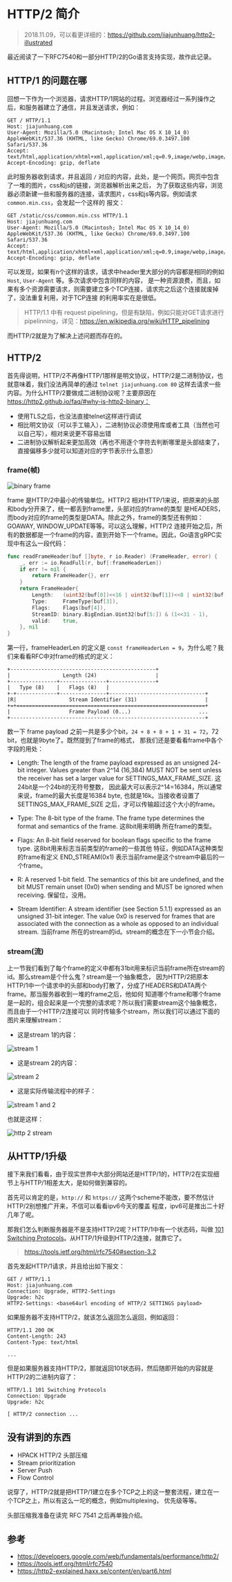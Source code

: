 # HTTP/2 简介

> 2018.11.09，可以看更详细的：https://github.com/jiajunhuang/http2-illustrated

最近阅读了一下RFC7540和一部分HTTP/2的Go语言支持实现，故作此记录。

## HTTP/1 的问题在哪

回想一下作为一个浏览器，请求HTTP/1网站的过程。浏览器经过一系列操作之后，和服务器建立了通信，并且发送请求，例如：


```
GET / HTTP/1.1
Host: jiajunhuang.com
User-Agent: Mozilla/5.0 (Macintosh; Intel Mac OS X 10_14_0) AppleWebKit/537.36 (KHTML, like Gecko) Chrome/69.0.3497.100 Safari/537.36
Accept: text/html,application/xhtml+xml,application/xml;q=0.9,image/webp,image/apng,*/*;q=0.8
Accept-Encoding: gzip, deflate
```

此时服务器收到请求，并且返回 `/` 对应的内容，此处，是一个网页。网页中包含了一堆的图片，css和js的链接，浏览器解析出来之后，
为了获取这些内容，浏览器必须新建一些和服务器的连接，请求图片，css和js等内容。例如请求 `common.min.css`，会发起一个这样的
报文：

```
GET /static/css/common.min.css HTTP/1.1
Host: jiajunhuang.com
User-Agent: Mozilla/5.0 (Macintosh; Intel Mac OS X 10_14_0) AppleWebKit/537.36 (KHTML, like Gecko) Chrome/69.0.3497.100 Safari/537.36
Accept: text/html,application/xhtml+xml,application/xml;q=0.9,image/webp,image/apng,*/*;q=0.8
Accept-Encoding: gzip, deflate
```

可以发现，如果有n个这样的请求，请求中header里大部分的内容都是相同的例如 `Host`, `User-Agent` 等。多次请求中包含同样的内容，
是一种资源浪费，而且，如果有多个资源需要请求，则需要建立多个TCP连接，请求完之后这个连接就废掉了，没法重复利用，对于TCP连接
的利用率实在是很低。

> HTTP/1.1 中有 request pipelining，但是有缺陷，例如只能对GET请求进行pipelinning，详见：https://en.wikipedia.org/wiki/HTTP_pipelining

而HTTP/2就是为了解决上述问题而存在的。

## HTTP/2

首先得说明，HTTP/2不再像HTTP/1那样是明文协议，HTTP/2是二进制协议，也就意味着，我们没法再简单的通过 `telnet jiajunhuang.com 80`
这样去请求一些内容。为什么HTTP/2要做成二进制协议呢？主要原因在 https://http2.github.io/faq/#why-is-http2-binary：

- 使用TLS之后，也没法直接telnet这样进行调试
- 相比明文协议（可以手工输入），二进制协议必须使用库或者工具（当然也可以自己写），相对来说更不容易出错
- 二进制协议解析起来更加高效（再也不用逐个字符去判断哪里是头部结束了，直接偏移多少就可以知道对应的字节表示什么意思）

### frame(帧)

![binary frame](./img/binary_framing_layer01.svg)

frame 是HTTP/2中最小的传输单位。HTTP/2 相对HTTP/1来说，把原来的头部和body分开来了，统一都丢到frame里，头部对应的frame的类型
是HEADERS，而body对应的frame的类型是DATA。除此之外，frame的类型还有例如：GOAWAY, WINDOW_UPDATE等等。可以这么理解，HTTP/2
连接开始之后，所有的数据都是一个frame的内容，直到开始下一个frame。因此，Go语言gRPC实现中有这么一段代码：

```go
func readFrameHeader(buf []byte, r io.Reader) (FrameHeader, error) {
	_, err := io.ReadFull(r, buf[:frameHeaderLen])
	if err != nil {
		return FrameHeader{}, err
	}
	return FrameHeader{
		Length:   (uint32(buf[0])<<16 | uint32(buf[1])<<8 | uint32(buf[2])),
		Type:     FrameType(buf[3]),
		Flags:    Flags(buf[4]),
		StreamID: binary.BigEndian.Uint32(buf[5:]) & (1<<31 - 1),
		valid:    true,
	}, nil
}
```

第一行，frameHeaderLen 的定义是 `const frameHeaderLen = 9`，为什么呢？我们来看看RFC中对frame的格式的定义：

```
+-----------------------------------------------+
|                 Length (24)                   |
+---------------+---------------+---------------+
|   Type (8)    |   Flags (8)   |
+-+-------------+---------------+-------------------------------+
|R|                 Stream Identifier (31)                      |
+=+=============================================================+
|                   Frame Payload (0...)                      ...
+---------------------------------------------------------------+
```

数一下 frame payload 之前一共是多少个bit，`24 + 8 + 8 + 1 + 31 = 72`，72 bit，也就是9byte了。既然提到了frame的格式，
那我们还是要看看frame中各个字段的用处：

- Length: The length of the frame payload expressed as an unsigned 24-bit integer.  Values greater than 2^14 (16,384)
MUST NOT be sent unless the receiver has set a larger value for SETTINGS_MAX_FRAME_SIZE. 这24bit是一个24bit的无符号整数，
因此最大可以表示2^14=16384，所以通常来说，frame的最大长度是16384 byte, 也就是16k。当接收者设置了 SETTINGS_MAX_FRAME_SIZE
之后，才可以传输超过这个大小的frame。

- Type: The 8-bit type of the frame.  The frame type determines the format and semantics of the frame. 这8bit用来明确
所在frame的类型。

- Flags: An 8-bit field reserved for boolean flags specific to the frame type. 这8bit用来标志当前类型的frame的一些其他
特征，例如DATA这种类型的frame有定义 END_STREAM(0x1) 表示当前frame是这个stream中最后的一个frame。

- R: A reserved 1-bit field.  The semantics of this bit are undefined, and the bit MUST remain unset (0x0) when
sending and MUST be ignored when receiving. 保留位，没用。

- Stream Identifier: A stream identifier (see Section 5.1.1) expressed as an unsigned 31-bit integer.  The value 0x0
is reserved for frames that are associated with the connection as a whole as opposed to an individual stream. 当前frame
所在的stream的id。stream的概念在下一小节会介绍。

### stream(流)

上一节我们看到了每个frame的定义中都有31bit用来标识当前frame所在stream的id。那么stream是个什么鬼？stream是一个抽象概念，
因为HTTP/2把原本HTTP/1中一个请求中的头部和body打散了，分成了HEADERS和DATA两个frame。那当服务器收到一堆的frame之后，他如何
知道哪个frame和哪个frame是一起的，组合起来是一个完整的请求呢？所以我们需要stream这个抽象概念，而且由于一个HTTP/2连接可以
同时传输多个stream，所以我们可以通过下面的图片来理解stream：

- 这是stream 1的内容：

![stream 1](./img/stream1.jpg)

- 这是stream 2的内容：

![stream 2](./img/stream2.jpg)

- 这是实际传输流程中的样子：

![stream 1 and 2](./img/stream12.jpg)

也就是这样：

![http 2 stream](./img/stream_multiplexing.svg)

## 从HTTP/1升级

接下来我们看看，由于现实世界中大部分网站还是HTTP/1的，HTTP/2在实现细节上与HTTP/1相差太大，是如何做到兼容的。

首先可以肯定的是，`http://` 和 `https://` 这两个scheme不能改，要不然估计HTTP/2别想推广开来，不信可以看看ipv6今天的覆盖
程度，ipv6可是推出二十好几年了呢。

那我们怎么判断服务器是不是支持HTTP/2呢？HTTP/1中有一个状态码，叫做 [101 Switching Protocols](https://developer.mozilla.org/en-US/docs/Web/HTTP/Status/101)。从HTTP/1升级到HTTP/2连接，就靠它了。

> https://tools.ietf.org/html/rfc7540#section-3.2

首先发起HTTP/1请求，并且给出如下报文：

```
GET / HTTP/1.1
Host: jiajunhuang.com
Connection: Upgrade, HTTP2-Settings
Upgrade: h2c
HTTP2-Settings: <base64url encoding of HTTP/2 SETTINGS payload>
```

如果服务器不支持HTTP/2，就该怎么返回怎么返回，例如返回：

```
HTTP/1.1 200 OK
Content-Length: 243
Content-Type: text/html

...
```

但是如果服务器支持HTTP/2，那就返回101状态码，然后随即开始的内容就是HTTP/2的二进制内容了：

```
HTTP/1.1 101 Switching Protocols
Connection: Upgrade
Upgrade: h2c

[ HTTP/2 connection ...
```

## 没有讲到的东西

- HPACK HTTP/2 头部压缩
- Stream prioritization
- Server Push
- Flow Control

说穿了，HTTP/2就是把HTTP/1建立在多个TCP之上的这一整套流程，建立在一个TCP之上，所以有这么一坨的概念，例如multiplexing，
优先级等等。

头部压缩我准备在读完 RFC 7541 之后再单独介绍。

## 参考

- https://developers.google.com/web/fundamentals/performance/http2/
- https://tools.ietf.org/html/rfc7540
- https://http2-explained.haxx.se/content/en/part6.html
